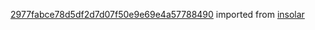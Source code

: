 [2977fabce78d5df2d7d07f50e9e69e4a57788490](https://github.com/insolar/insolar/commit/2977fabce78d5df2d7d07f50e9e69e4a57788490) imported from [insolar](https://github.com/insolar/insolar)
